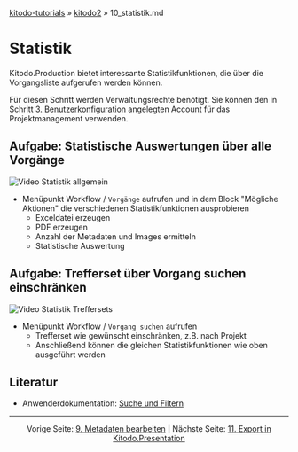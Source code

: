 [kitodo-tutorials](../README.md) » [kitodo2](README.md) » 10_statistik.md

# Statistik

Kitodo.Production bietet interessante Statistikfunktionen, die über die Vorgangsliste aufgerufen werden können.

Für diesen Schritt werden Verwaltungsrechte benötigt. Sie können den in Schritt [3. Benutzerkonfiguration](03_benutzerkonfiguration.md) angelegten Account für das Projektmanagement verwenden.

## Aufgabe: Statistische Auswertungen über alle Vorgänge

![Video Statistik allgemein](gif/10_statistik-allgemein.gif)

- Menüpunkt Workflow / `Vorgänge` aufrufen und in dem Block "Mögliche Aktionen" die verschiedenen Statistikfunktionen ausprobieren
  - Exceldatei erzeugen
  - PDF erzeugen
  - Anzahl der Metadaten und Images ermitteln
  - Statistische Auswertung


## Aufgabe: Trefferset über Vorgang suchen einschränken

![Video Statistik Treffersets](gif/10_statistik-treffersets.gif)

* Menüpunkt Workflow / `Vorgang suchen` aufrufen
  * Trefferset wie gewünscht einschränken, z.B. nach Projekt
  * Anschließend können die gleichen Statistikfunktionen wie oben ausgeführt werden

## Literatur

* Anwenderdokumentation: [Suche und Filtern](https://github.com/kitodo/kitodo-production/wiki/Suche-und-Filtern)




------

<p align="center">Vorige Seite: <a href="09_metadaten-bearbeiten.md">9. Metadaten bearbeiten</a> | Nächste Seite: <a href="11_export-in-kitodo-presentation.md">11. Export in Kitodo.Presentation</a></p>
